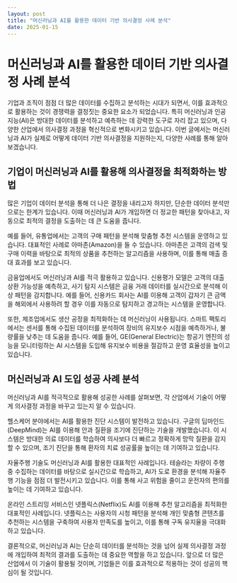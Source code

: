 ```yaml
---
layout: post
title: "머신러닝과 AI를 활용한 데이터 기반 의사결정 사례 분석"
date: 2025-01-15
---
```


# 머신러닝과 AI를 활용한 데이터 기반 의사결정 사례 분석

기업과 조직이 점점 더 많은 데이터를 수집하고 분석하는 시대가 되면서, 이를 효과적으로 활용하는 것이 경쟁력을 결정짓는 중요한 요소가 되었습니다. 특히 머신러닝과 인공지능(AI)은 방대한 데이터를 분석하고 예측하는 데 강력한 도구로 자리 잡고 있으며, 다양한 산업에서 의사결정 과정을 혁신적으로 변화시키고 있습니다. 이번 글에서는 머신러닝과 AI가 실제로 어떻게 데이터 기반 의사결정을 지원하는지, 다양한 사례를 통해 알아보겠습니다.

## 기업이 머신러닝과 AI를 활용해 의사결정을 최적화하는 방법

많은 기업이 데이터 분석을 통해 더 나은 결정을 내리고자 하지만, 단순한 데이터 분석만으로는 한계가 있습니다. 이때 머신러닝과 AI가 개입하면 더 정교한 패턴을 찾아내고, 자동으로 최적의 결정을 도출하는 데 큰 도움을 줍니다.

예를 들어, 유통업에서는 고객의 구매 패턴을 분석해 맞춤형 추천 시스템을 운영하고 있습니다. 대표적인 사례로 아마존(Amazon)을 들 수 있습니다. 아마존은 고객의 검색 및 구매 이력을 바탕으로 최적의 상품을 추천하는 알고리즘을 사용하며, 이를 통해 매출 증대 효과를 보고 있습니다.

금융업에서도 머신러닝과 AI를 적극 활용하고 있습니다. 신용평가 모델은 고객의 대출 상환 가능성을 예측하고, 사기 탐지 시스템은 금융 거래 데이터를 실시간으로 분석해 이상 패턴을 감지합니다. 예를 들어, 신용카드 회사는 AI를 이용해 고객이 갑자기 큰 금액을 해외에서 사용하려 할 경우 이를 자동으로 탐지하고 경고하는 시스템을 운영합니다.

또한, 제조업에서도 생산 공정을 최적화하는 데 머신러닝이 사용됩니다. 스마트 팩토리에서는 센서를 통해 수집된 데이터를 분석하여 장비의 유지보수 시점을 예측하거나, 불량률을 낮추는 데 도움을 줍니다. 예를 들어, GE(General Electric)는 항공기 엔진의 성능을 모니터링하는 AI 시스템을 도입해 유지보수 비용을 절감하고 운영 효율성을 높이고 있습니다.

## 머신러닝과 AI 도입 성공 사례 분석

머신러닝과 AI를 적극적으로 활용해 성공한 사례를 살펴보면, 각 산업에서 기술이 어떻게 의사결정 과정을 바꾸고 있는지 알 수 있습니다.

헬스케어 분야에서는 AI를 활용한 진단 시스템이 발전하고 있습니다. 구글의 딥마인드(DeepMind)는 AI를 이용해 안과 질환을 조기에 진단하는 기술을 개발했습니다. 이 시스템은 방대한 의료 데이터를 학습하여 의사보다 더 빠르고 정확하게 망막 질환을 감지할 수 있으며, 조기 진단을 통해 환자의 치료 성공률을 높이는 데 기여하고 있습니다.

자율주행 기술도 머신러닝과 AI를 활용한 대표적인 사례입니다. 테슬라는 차량이 주행 중 수집하는 데이터를 바탕으로 실시간으로 학습하고, AI가 도로 환경을 분석해 자율주행 기능을 점점 더 발전시키고 있습니다. 이를 통해 사고 위험을 줄이고 운전자의 편의를 높이는 데 기여하고 있습니다.

온라인 스트리밍 서비스인 넷플릭스(Netflix)도 AI를 이용해 추천 알고리즘을 최적화한 대표적인 사례입니다. 넷플릭스는 사용자의 시청 패턴을 분석해 개인 맞춤형 콘텐츠를 추천하는 시스템을 구축하여 사용자 만족도를 높이고, 이를 통해 구독 유지율을 극대화하고 있습니다.

결론적으로, 머신러닝과 AI는 단순히 데이터를 분석하는 것을 넘어 실제 의사결정 과정에 개입하여 최적의 결과를 도출하는 데 중요한 역할을 하고 있습니다. 앞으로 더 많은 산업에서 이 기술이 활용될 것이며, 기업들은 이를 효과적으로 적용하는 것이 성공의 핵심이 될 것입니다.
